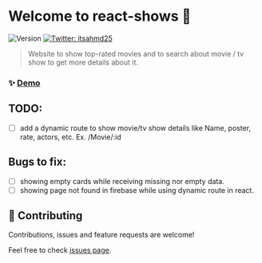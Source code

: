 # Welcome to react-shows 👋

![Version](https://img.shields.io/badge/version-0.1.1-blue.svg?cacheSeconds=2592000)
[![Twitter: itsahmd25](https://img.shields.io/twitter/follow/itsahmd25.svg?style=social)](https://twitter.com/itsahmd25)

> Website to show top-rated movies and to search about movie / tv show to get more details about it.

### ✨ [Demo](https://movies-c364d.web.app)

## TODO:

- [ ] add a dynamic route to show movie/tv show details like Name, poster, rate, actors, etc. Ex. /Movie/:id

## Bugs to fix:

- [ ] showing empty cards while receiving missing nor empty data.
- [ ] showing page not found in firebase while using dynamic route in react. 

## 🤝 Contributing

Contributions, issues and feature requests are welcome!

Feel free to check [issues page](https://github.com/AhmadHerzallah/react-shows/issues).
